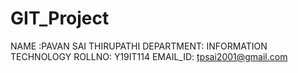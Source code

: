# GIT_Project
NAME :PAVAN SAI THIRUPATHI 
 DEPARTMENT: INFORMATION TECHNOLOGY 
  ROLLNO: Y19IT114 
 EMAIL_ID: tpsai2001@gmail.com
